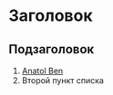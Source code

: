 # Заголовок

## Подзаголовок

1. [Anatol Ben](https://facebook.com/sunahead)
1. Второй пункт списка
